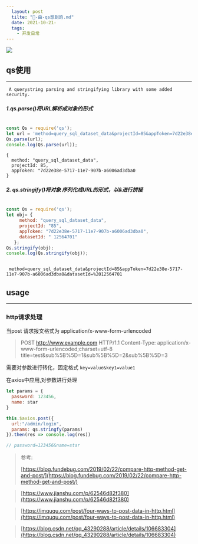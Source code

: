 ```yaml
---
  layout: post
  tilte: "🔌-由-qs想到的.md"
  date: 2021-10-21-
  tags: 
    - 开发日常
---
```

  ![](https://upload-images.jianshu.io/upload_images/15312191-f625287aecc1b313.jpg?imageMogr2/auto-orient/strip%7CimageView2/2/w/1240)


## qs使用
---
  ` A querystring parsing and stringifying library with some added security.`

##### 1.qs.parse()将URL解析成对象的形式
```js

const Qs = require('qs');
let url = 'method=query_sql_dataset_data&projectId=85&appToken=7d22e38e-5717-11e7-907b-a6006ad3dba0';
Qs.parse(url);
console.log(Qs.parse(url));

```
```
{
  method: "query_sql_dataset_data",
  projectId: 85,
  appToken: "7d22e38e-5717-11e7-907b-a6006ad3dba0
}
```
##### 2. qs.stringify()将对象 序列化成URL的形式，以&进行拼接

```js

const Qs = require('qs');
let obj= {
     method: "query_sql_dataset_data",
     projectId: "85",
     appToken: "7d22e38e-5717-11e7-907b-a6006ad3dba0",
     datasetId: " 12564701"
   };
Qs.stringify(obj);
console.log(Qs.stringify(obj)); 

```
```

 method=query_sql_dataset_data&projectId=85&appToken=7d22e38e-5717-11e7-907b-a6006ad3dba0&datasetId=%2012564701

```
## usage
---
### http请求处理

当post 请求报文格式为
application/x-www-form-urlencoded

>POST http://www.example.com HTTP/1.1
Content-Type: application/x-www-form-urlencoded;charset=utf-8
>title=test&sub%5B%5D=1&sub%5B%5D=2&sub%5B%5D=3

需要对参数进行转化，固定格式 `key=value&key1=value1`

在axios中应用,对参数进行处理

```js
let params = {
  password: 123456,
  name: star
}

this.$axios.post({
  url:"/admin/login",
  params: qs.stringfy(params)
}).then(res => console.log(res))

// password=123456&name=star

```
>参考:
>
> [https://blog.fundebug.com/2019/02/22/compare-http-method-get-and-post/](https://blog.fundebug.com/2019/02/22/compare-http-method-get-and-post/)

> [https://www.jianshu.com/p/62546d82f380](https://www.jianshu.com/p/62546d82f380)

> [https://imququ.com/post/four-ways-to-post-data-in-http.html](https://imququ.com/post/four-ways-to-post-data-in-http.html)

> [https://blog.csdn.net/qq_43290288/article/details/106683304](https://blog.csdn.net/qq_43290288/article/details/106683304)

